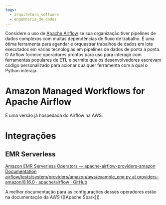 ```yaml
---
tags:
  - arquitetura_software
  - engenharia_de_dados
---
```

Considere o uso de [Apache Airflow](https://airflow.apache.org/) se sua organização tiver pipelines de dados complexos com muitas dependências de fluxo de trabalho. É uma ótima ferramenta para agendar e orquestrar trabalhos de dados em lote executados em várias tecnologias em pipelines de dados de ponta a ponta. O Airflow fornece operadores prontos para uso para interagir com ferramentas populares de ETL e permite que os desenvolvedores escrevam código personalizado para acionar qualquer ferramenta com a qual o Python interaja.

# Amazon Managed Workflows for Apache Airflow

É uma versão já hospedada do Airflow na AWS.

# Integrações

## EMR Serverless

[Amazon EMR Serverless Operators — apache-airflow-providers-amazon Documentation](https://airflow.apache.org/docs/apache-airflow-providers-amazon/8.7.1/operators/emr/emr_serverless.html)
[airflow/tests/system/providers/amazon/aws/example_emr.py at providers-amazon/8.16.0 · apache/airflow · GitHub](https://github.com/apache/airflow/blob/providers-amazon/8.16.0/tests/system/providers/amazon/aws/example_emr.py)

A melhor documentação para as configurações desses operadores estão na documentação da AWS ([[Apache Spark]]).

